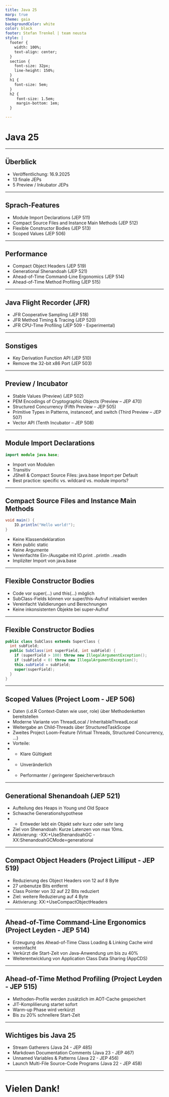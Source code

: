 ```yaml
---
title: Java 25
marp: true
theme: gaia
backgroundColor: white
color: black
footer: Stefan Trenkel | team neusta
style: |
  footer {
    width: 100%;
    text-align: center;
  }
  section {
    font-size: 32px;
    line-height: 150%;
  }
  h1 {
    font-size: 5em;
  }
  h2 {
     font-size: 1.5em;
     margin-bottom: 1em;
  }

---
```


<!-- _class: lead --> 
# Java 25

---

## Überblick

- Veröffentlichung: 16.9.2025
- 13 finale JEPs
- 5 Preview / Inkubator JEPs

---

## Sprach-Features

- Module Import Declarations (JEP 511)
- Compact Source Files and Instance Main Methods (JEP 512)
- Flexible Constructor Bodies (JEP 513)
- Scoped Values (JEP 506)

---

## Performance

- Compact Object Headers (JEP 519)
- Generational Shenandoah (JEP 521)
- Ahead-of-Time Command-Line Ergonomics (JEP 514)
- Ahead-of-Time Method Profiling (JEP 515)

---

## Java Flight Recorder (JFR)

- JFR Cooperative Sampling (JEP 518)
- JFR Method Timing & Tracing (JEP 520)
- JFR CPU-Time Profiling (JEP 509 - Experimental)

---

## Sonstiges

- Key Derivation Function API (JEP 510)
- Remove the 32-bit x86 Port (JEP 503)

---

## Preview / Incubator

- Stable Values (Preview) (JEP 502)
- PEM Encodings of Cryptographic Objects (Preview – JEP 470)
- Structured Concurrency (Fifth Preview – JEP 505)
- Primitive Types in Patterns, instanceof, and switch (Third Preview – JEP 507)
- Vector API (Tenth Incubator – JEP 508)

---

## Module Import Declarations

```java
import module java.base;
```

- Import von Modulen
- Transitiv
- JShell & Compact Source Files: java.base Import per Default
- Best practice: specific vs. wildcard vs. module imports?

---

## Compact Source Files and Instance Main Methods

```java
void main() {
    IO.println("Hello world!");
}
```

- Keine Klassendeklaration
- Kein public static
- Keine Argumente
- Vereinfachte Ein-/Ausgabe mit IO.print ..println ..readln
- Impliziter Import von java.base

---

## Flexible Constructor Bodies

- Code vor super(...) und this(...) möglich
- SubClass-Fields können vor super/this-Aufruf initialisiert werden
- Vereinfacht Validierungen und Berechnungen
- Keine inkonsistenten Objekte bei super-Aufruf

---

## Flexible Constructor Bodies

```java
public class SubClass extends SuperClass {
  int subField;
  public SubClass(int superField, int subField) {
    if (superField > 100) throw new IllegalArgumentException();
    if (subField < 0) throw new IllegalArgumentException();
    this.subField = subField;
    super(superField);
  }
}
```

---

## Scoped Values (Project Loom - JEP 506)

- Daten (i.d.R Context-Daten wie user, role) über Methodenketten bereitstellen 
- Moderne Variante von ThreadLocal / InheritableThreadLocal
- Weitergabe an Child-Threads über StructuredTaskScope
- Zweites Project Loom-Feature (Virtual Threads, Structured Concurrency, ...)
- Vorteile:
- - Klare Gültigkeit
- - Unveränderlich
- - Performanter / geringerer Speicherverbrauch

---

## Generational Shenandoah (JEP 521)

- Aufteilung des Heaps in Young und Old Space
- Schwache Generationshypothese
- - Entweder lebt ein Objekt sehr kurz oder sehr lang
- Ziel von Shenandoah: Kurze Latenzen von max 10ms.
- Aktivierung: -XX:+UseShenandoahGC -XX:ShenandoahGCMode=generational

---

## Compact Object Headers (Project Lilliput - JEP 519)

- Reduzierung des Object Headers von 12 auf 8 Byte
- 27 unbenutze Bits entfernt
- Class Pointer von 32 auf 22 Bits reduziert
- Ziel: weitere Reduzierung auf 4 Byte
- Aktivierung: XX:+UseCompactObjectHeaders

---

## Ahead-of-Time Command-Line Ergonomics (Project Leyden - JEP 514)

- Erzeugung des Ahead-of-Time Class Loading & Linking Cache wird vereinfacht
- Verkürzt die Start-Zeit von Java-Anwendung um bis zu 40%
- Weiterentwicklung von Application Class Data Sharing (AppCDS)

---

## Ahead-of-Time Method Profiling (Project Leyden - JEP 515)

- Methoden-Profile werden zusätzlich im AOT-Cache gespeichert
- JIT-Komplilierung startet sofort
- Warm-up Phase wird verkürzt
- Bis zu 20% schnellere Start-Zeit

---

## Wichtiges bis Java 25

- Stream Gatherers (Java 24 - JEP 485)
- Markdown Documentation Comments (Java 23 - JEP 467)
- Unnamed Variables & Patterns (Java 22 - JEP 456)
- Launch Multi-File Source-Code Programs (Java 22 - JEP 458)

---

<!-- _class: lead --> 
# Vielen Dank!
